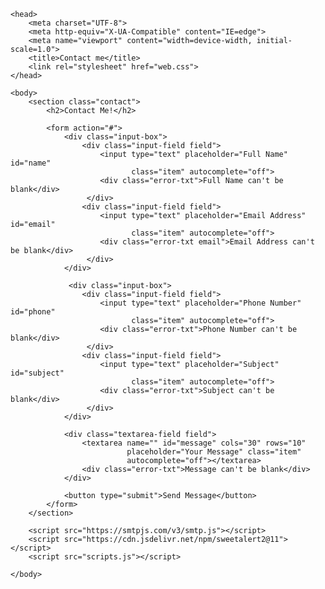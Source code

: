 <!DOCTYPE html>
<html lang="en">
    
    <head>
        <meta charset="UTF-8">
        <meta http-equiv="X-UA-Compatible" content="IE=edge">
        <meta name="viewport" content="width=device-width, initial-scale=1.0">
        <title>Contact me</title>
        <link rel="stylesheet" href="web.css">
    </head>
    
    <body>
        <section class="contact">
            <h2>Contact Me!</h2>
            
            <form action="#">
                <div class="input-box">
                    <div class="input-field field">
                        <input type="text" placeholder="Full Name" id="name"
                               class="item" autocomplete="off">
                        <div class="error-txt">Full Name can't be blank</div>
                     </div>
                    <div class="input-field field">
                        <input type="text" placeholder="Email Address" id="email"
                               class="item" autocomplete="off">
                        <div class="error-txt email">Email Address can't be blank</div>
                     </div>
                </div>
                
                 <div class="input-box">
                    <div class="input-field field">
                        <input type="text" placeholder="Phone Number" id="phone"
                               class="item" autocomplete="off">
                        <div class="error-txt">Phone Number can't be blank</div>
                     </div>
                    <div class="input-field field">
                        <input type="text" placeholder="Subject" id="subject"
                               class="item" autocomplete="off">
                        <div class="error-txt">Subject can't be blank</div>
                     </div>
                </div>
                
                <div class="textarea-field field">
                    <textarea name="" id="message" cols="30" rows="10"
                              placeholder="Your Message" class="item"
                              autocomplete="off"></textarea>
                    <div class="error-txt">Message can't be blank</div>
                </div>
                
                <button type="submit">Send Message</button>
            </form>
        </section>
        
        <script src="https://smtpjs.com/v3/smtp.js"></script>
        <script src="https://cdn.jsdelivr.net/npm/sweetalert2@11"></script>
        <script src="scripts.js"></script>
        
    </body>
</html>


